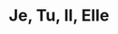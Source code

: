 ---
layout: post
title: Je, Tu, Il, Elle
director: Chantal Akerman
year: 1974
cover: /assets/images/je-tu-il-elle.jpg
sas: true
---